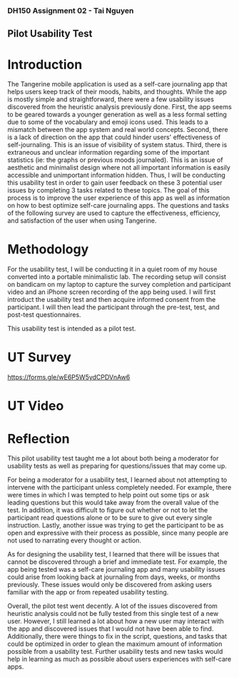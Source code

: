 ### DH150 Assignment 02 - Tai Nguyen
## Pilot Usability Test
# Introduction
The Tangerine mobile application is used as a self-care journaling app that helps users keep track of their moods, habits, and thoughts. While the app is mostly simple and straightforward, there were a few usability issues discovered from the heuristic analysis previously done. First, the app seems to be geared towards a younger generation as well as a less formal setting due to some of the vocabulary and emoji icons used. This leads to a mismatch between the app system and real world concepts. Second, there is a lack of direction on the app that could hinder users' effectiveness of self-journaling. This is an issue of visibility of system status. Third, there is extraneous and unclear information regarding some of the important statistics (ie: the graphs or previous moods journaled). This is an issue of aesthetic and minimalist design where not all important information is easily accessible and unimportant information hidden. Thus, I will be conducting this usability test in order to gain user feedback on these 3 potential user issues by completing 3 tasks related to these topics. The goal of this process is to improve the user experience of this app as well as information on how to best optimize self-care journaling apps. The questions and tasks of the following survey are used to capture the effectiveness, efficiency, and satisfaction of the user when using Tangerine. 

# Methodology
For the usability test, I will be conducting it in a quiet room of my house converted into a portable minimalistic lab. The recording setup will consist on bandicam on my laptop to capture the survey completion and participant video and an iPhone screen recording of the app being used. I will first introduct the usability test and then acquire informed consent from the participant. I will then lead the participant through the pre-test, test, and post-test questionnaires.

This usability test is intended as a pilot test. 

# UT Survey
https://forms.gle/wE6P5W5ydCPDVnAw6

# UT Video



# Reflection
This pilot usability test taught me a lot about both being a moderator for usability tests as well as preparing for questions/issues that may come up. 

For being a moderator for a usability test, I learned about not attempting to intervene with the participant unless completely needed. For example, there were times in which I was tempted to help point out some tips or ask leading questions but this would take away from the overall value of the test. In addition, it was difficult to figure out whether or not to let the participant read questions alone or to be sure to give out every single instruction. Lastly, another issue was trying to get the participant to be as open and expressive with their process as possible, since many people are not used to narrating every thought or action. 

As for designing the usability test, I learned that there will be issues that cannot be discovered through a brief and immediate test. For example, the app being tested was a self-care journaling app and many usability issues could arise from looking back at journaling from days, weeks, or months previously. These issues would only be discovered from asking users familiar with the app or from repeated usability testing. 

Overall, the pilot test went decently. A lot of the issues discovered from heuristic analysis could not be fully tested from this single test of a new user. However, I still learned a lot about how a new user may interact with the app and discovered issues that I would not have been able to find. Additionally, there were things to fix in the script, questions, and tasks that could be optimized in order to glean the maximum amount of information possible from a usability test. Further usability tests and new tasks would help in learning as much as possible about users experiences with self-care apps. 


